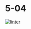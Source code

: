 # 5-04
[![linter](https:/5-04/github.com/DavidP-H//workflows/linter/badge.svg)](https://github.com/marketplace/actions/super-linter)

